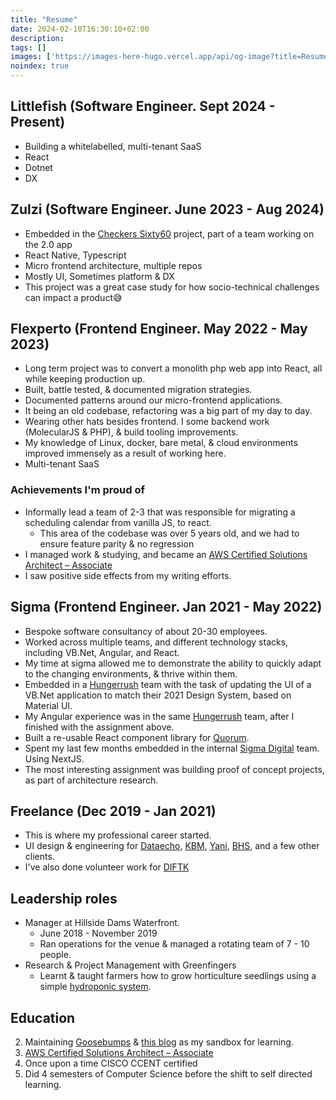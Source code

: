 ```yaml
---
title: "Resume"
date: 2024-02-10T16:30:10+02:00
description: 
tags: []
images: ['https://images-here-hugo.vercel.app/api/og-image?title=Resume']
noindex: true
---
```


## Littlefish (Software Engineer. Sept 2024 - Present)
- Building a whitelabelled, multi-tenant SaaS
- React
- Dotnet
- DX

## Zulzi (Software Engineer. June 2023 - Aug 2024)
- Embedded in the [Checkers Sixty60](https://www.sixty60.co.za/) project, part of a team working on the 2.0 app
- React Native, Typescript
- Micro frontend architecture, multiple repos
- Mostly UI, Sometimes platform & DX
- This project was a great case study for how socio-technical challenges can impact a product😅

## Flexperto (Frontend Engineer. May 2022 - May 2023)
- Long term project was to convert a monolith php web app into React, all while keeping production up.
- Built, battle tested, & documented migration strategies.
- Documented patterns around our micro-frontend applications.
- It being an old codebase, refactoring was a big part of my day to day.
- Wearing other hats besides frontend. I some backend work (MolecularJS & PHP), & build tooling improvements.
- My knowledge of Linux, docker, bare metal, & cloud environments improved immensely as a result of working here.
- Multi-tenant SaaS

### Achievements I'm proud of
- Informally lead a team of 2-3 that was responsible for migrating a scheduling calendar from vanilla JS, to react.
  - This area of the codebase was over 5 years old, and we had to ensure feature parity & no regression
- I managed work & studying, and became an [AWS Certified Solutions Architect – Associate](https://www.credly.com/badges/9342a916-83b2-489e-969a-aa43af8a0c77/public_url)
- I saw positive side effects from my writing efforts.

## Sigma (Frontend Engineer. Jan 2021 - May 2022)
- Bespoke software consultancy of about 20-30 employees.
- Worked across multiple teams, and different technology stacks, including VB.Net, Angular, and React.
- My time at sigma allowed me to demonstrate the ability to quickly adapt to the changing environments, & thrive within them.
- Embedded in a [Hungerrush](http://hungerrush.com/) team with the task of updating the UI of a VB.Net application to match their 2021 Design System, based on Material UI.
- My Angular experience was in the same [Hungerrush](http://hungerrush.com/) team, after I finished with the assignment above.
- Built a re-usable React component library for [Quorum](https://www.quorumsoftware.com/products).
- Spent my last few months embedded in the internal [Sigma Digital](https://sigmadigital.io) team. Using NextJS.
- The most interesting assignment was building proof of concept projects, as part of architecture research.

## Freelance (Dec 2019 - Jan 2021)
- This is where my professional career started.
- UI design & engineering for [Dataecho](https://www.dataecho.org/), [KBM](https://www.facebook.com/kbm.agency/), [Yani](https://www.figma.com/file/iTbQbo5SBvvMQQ5Y8Co176/Yani-Clean?type=design&node-id=0%3A1&mode=design&t=jmJI1Jp5abAHCz0U-1), [BHS](https://bts-stoic-davinci.netlify.app/), and a few other clients.
- I've also done volunteer work for [DIFTK](https://www.doit4thekidz.org/)

## Leadership roles
- Manager at Hillside Dams Waterfront.
  - June 2018 - November 2019
  - Ran operations for the venue & managed a rotating team of 7 - 10 people.
- Research & Project Management with Greenfingers
  - Learnt & taught farmers how to grow horticulture seedlings using a simple [hydroponic system](https://foodrevolution.org/blog/hydroponics/).

## Education
2. Maintaining [Goosebumps](https://github.com/guidefari/nextgoose/) & [this blog](https://github.com/guidefari/here_hugo) as my sandbox for learning.
3. [AWS Certified Solutions Architect – Associate](https://www.credly.com/badges/9342a916-83b2-489e-969a-aa43af8a0c77/public_url)
4. Once upon a time CISCO CCENT certified
5. Did 4 semesters of Computer Science before the shift to self directed learning.